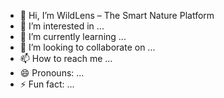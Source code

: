 - 👋 Hi, I’m WildLens – The Smart Nature Platform
- 👀 I’m interested in ...
- 🌱 I’m currently learning ...
- 💞️ I’m looking to collaborate on ...
- 📫 How to reach me ...
- 😄 Pronouns: ...
- ⚡ Fun fact: ...

<!---
WildLens – The Smart Nature Platform is a ✨ special ✨ repository because its `README.md` (this file) appears on your GitHub profile.
You can click the Preview link to take a look at your changes.
--->
